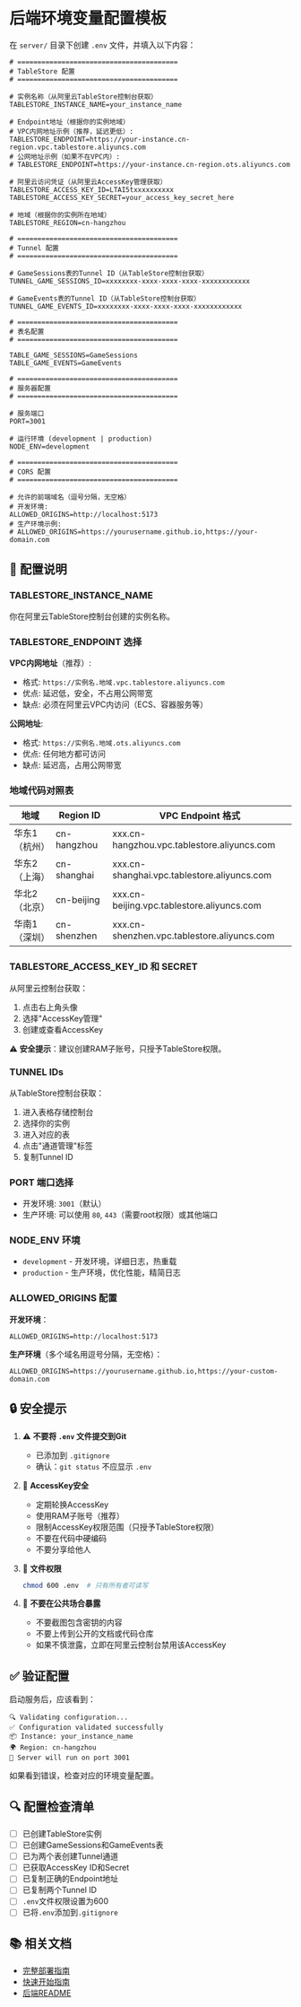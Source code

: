 # 后端环境变量配置模板

在 `server/` 目录下创建 `.env` 文件，并填入以下内容：

```env
# ========================================
# TableStore 配置
# ========================================

# 实例名称（从阿里云TableStore控制台获取）
TABLESTORE_INSTANCE_NAME=your_instance_name

# Endpoint地址（根据你的实例地域）
# VPC内网地址示例（推荐，延迟更低）:
TABLESTORE_ENDPOINT=https://your-instance.cn-region.vpc.tablestore.aliyuncs.com
# 公网地址示例（如果不在VPC内）:
# TABLESTORE_ENDPOINT=https://your-instance.cn-region.ots.aliyuncs.com

# 阿里云访问凭证（从阿里云AccessKey管理获取）
TABLESTORE_ACCESS_KEY_ID=LTAI5txxxxxxxxxx
TABLESTORE_ACCESS_KEY_SECRET=your_access_key_secret_here

# 地域（根据你的实例所在地域）
TABLESTORE_REGION=cn-hangzhou

# ========================================
# Tunnel 配置
# ========================================

# GameSessions表的Tunnel ID（从TableStore控制台获取）
TUNNEL_GAME_SESSIONS_ID=xxxxxxxx-xxxx-xxxx-xxxx-xxxxxxxxxxxx

# GameEvents表的Tunnel ID（从TableStore控制台获取）
TUNNEL_GAME_EVENTS_ID=xxxxxxxx-xxxx-xxxx-xxxx-xxxxxxxxxxxx

# ========================================
# 表名配置
# ========================================

TABLE_GAME_SESSIONS=GameSessions
TABLE_GAME_EVENTS=GameEvents

# ========================================
# 服务器配置
# ========================================

# 服务端口
PORT=3001

# 运行环境 (development | production)
NODE_ENV=development

# ========================================
# CORS 配置
# ========================================

# 允许的前端域名（逗号分隔，无空格）
# 开发环境:
ALLOWED_ORIGINS=http://localhost:5173
# 生产环境示例:
# ALLOWED_ORIGINS=https://yourusername.github.io,https://your-domain.com
```

## 📝 配置说明

### TABLESTORE_INSTANCE_NAME

你在阿里云TableStore控制台创建的实例名称。

### TABLESTORE_ENDPOINT 选择

**VPC内网地址**（推荐）:
- 格式: `https://实例名.地域.vpc.tablestore.aliyuncs.com`
- 优点: 延迟低，安全，不占用公网带宽
- 缺点: 必须在阿里云VPC内访问（ECS、容器服务等）

**公网地址**:
- 格式: `https://实例名.地域.ots.aliyuncs.com`
- 优点: 任何地方都可访问
- 缺点: 延迟高，占用公网带宽

### 地域代码对照表

| 地域 | Region ID | VPC Endpoint 格式 |
|------|-----------|------------------|
| 华东1（杭州） | cn-hangzhou | xxx.cn-hangzhou.vpc.tablestore.aliyuncs.com |
| 华东2（上海） | cn-shanghai | xxx.cn-shanghai.vpc.tablestore.aliyuncs.com |
| 华北2（北京） | cn-beijing | xxx.cn-beijing.vpc.tablestore.aliyuncs.com |
| 华南1（深圳） | cn-shenzhen | xxx.cn-shenzhen.vpc.tablestore.aliyuncs.com |

### TABLESTORE_ACCESS_KEY_ID 和 SECRET

从阿里云控制台获取：
1. 点击右上角头像
2. 选择"AccessKey管理"
3. 创建或查看AccessKey

⚠️ **安全提示**：建议创建RAM子账号，只授予TableStore权限。

### TUNNEL IDs

从TableStore控制台获取：
1. 进入表格存储控制台
2. 选择你的实例
3. 进入对应的表
4. 点击"通道管理"标签
5. 复制Tunnel ID

### PORT 端口选择

- 开发环境: `3001`（默认）
- 生产环境: 可以使用 `80`, `443`（需要root权限）或其他端口

### NODE_ENV 环境

- `development` - 开发环境，详细日志，热重载
- `production` - 生产环境，优化性能，精简日志

### ALLOWED_ORIGINS 配置

**开发环境**：
```
ALLOWED_ORIGINS=http://localhost:5173
```

**生产环境**（多个域名用逗号分隔，无空格）：
```
ALLOWED_ORIGINS=https://yourusername.github.io,https://your-custom-domain.com
```

## 🔒 安全提示

1. ⚠️ **不要将 `.env` 文件提交到Git**
   - 已添加到 `.gitignore`
   - 确认：`git status` 不应显示 `.env`

2. 🔑 **AccessKey安全**
   - 定期轮换AccessKey
   - 使用RAM子账号（推荐）
   - 限制AccessKey权限范围（只授予TableStore权限）
   - 不要在代码中硬编码
   - 不要分享给他人

3. 📂 **文件权限**
   ```bash
   chmod 600 .env  # 只有所有者可读写
   ```

4. 🚫 **不要在公共场合暴露**
   - 不要截图包含密钥的内容
   - 不要上传到公开的文档或代码仓库
   - 如果不慎泄露，立即在阿里云控制台禁用该AccessKey

## ✅ 验证配置

启动服务后，应该看到：

```
🔍 Validating configuration...
✅ Configuration validated successfully
📦 Instance: your_instance_name
🌍 Region: cn-hangzhou
🚀 Server will run on port 3001
```

如果看到错误，检查对应的环境变量配置。

## 🔍 配置检查清单

- [ ] 已创建TableStore实例
- [ ] 已创建GameSessions和GameEvents表
- [ ] 已为两个表创建Tunnel通道
- [ ] 已获取AccessKey ID和Secret
- [ ] 已复制正确的Endpoint地址
- [ ] 已复制两个Tunnel ID
- [ ] `.env`文件权限设置为600
- [ ] 已将`.env`添加到`.gitignore`

## 📚 相关文档

- [完整部署指南](./TABLESTORE_DEPLOYMENT_GUIDE.md)
- [快速开始指南](./TABLESTORE_QUICK_START.md)
- [后端README](./SERVER_README.md)

